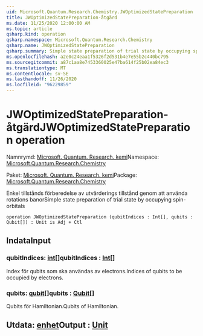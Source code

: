 ```yaml
---
uid: Microsoft.Quantum.Research.Chemistry.JWOptimizedStatePreparation
title: JWOptimizedStatePreparation-åtgärd
ms.date: 11/25/2020 12:00:00 AM
ms.topic: article
qsharp.kind: operation
qsharp.namespace: Microsoft.Quantum.Research.Chemistry
qsharp.name: JWOptimizedStatePreparation
qsharp.summary: Simple state preparation of trial state by occupying spin-orbitals
ms.openlocfilehash: a2e0c24eaa1f5326f2d531b4e7e55b2c440bc795
ms.sourcegitcommit: a87c1aa8e7453360025e47ba614f25b02ea84ec3
ms.translationtype: MT
ms.contentlocale: sv-SE
ms.lasthandoff: 11/26/2020
ms.locfileid: "96229859"
---
```

# <a name="jwoptimizedstatepreparation-operation"></a><span data-ttu-id="359a1-102">JWOptimizedStatePreparation-åtgärd</span><span class="sxs-lookup"><span data-stu-id="359a1-102">JWOptimizedStatePreparation operation</span></span>

<span data-ttu-id="359a1-103">Namnrymd: [Microsoft. Quantum. Research. kemi](xref:Microsoft.Quantum.Research.Chemistry)</span><span class="sxs-lookup"><span data-stu-id="359a1-103">Namespace: [Microsoft.Quantum.Research.Chemistry](xref:Microsoft.Quantum.Research.Chemistry)</span></span>

<span data-ttu-id="359a1-104">Paket: [Microsoft. Quantum. Research. kemi](https://nuget.org/packages/Microsoft.Quantum.Research.Chemistry)</span><span class="sxs-lookup"><span data-stu-id="359a1-104">Package: [Microsoft.Quantum.Research.Chemistry](https://nuget.org/packages/Microsoft.Quantum.Research.Chemistry)</span></span>


<span data-ttu-id="359a1-105">Enkel tillstånds förberedelse av utvärderings tillstånd genom att använda rotations banor</span><span class="sxs-lookup"><span data-stu-id="359a1-105">Simple state preparation of trial state by occupying spin-orbitals</span></span>

```qsharp
operation JWOptimizedStatePreparation (qubitIndices : Int[], qubits : Qubit[]) : Unit is Adj + Ctl
```


## <a name="input"></a><span data-ttu-id="359a1-106">Indata</span><span class="sxs-lookup"><span data-stu-id="359a1-106">Input</span></span>

### <a name="qubitindices--int"></a><span data-ttu-id="359a1-107">qubitIndices: [int](xref:microsoft.quantum.lang-ref.int)[]</span><span class="sxs-lookup"><span data-stu-id="359a1-107">qubitIndices : [Int](xref:microsoft.quantum.lang-ref.int)[]</span></span>

<span data-ttu-id="359a1-108">Index för qubits som ska användas av electrons.</span><span class="sxs-lookup"><span data-stu-id="359a1-108">Indices of qubits to be occupied by electrons.</span></span>


### <a name="qubits--qubit"></a><span data-ttu-id="359a1-109">qubits: [qubit](xref:microsoft.quantum.lang-ref.qubit)[]</span><span class="sxs-lookup"><span data-stu-id="359a1-109">qubits : [Qubit](xref:microsoft.quantum.lang-ref.qubit)[]</span></span>

<span data-ttu-id="359a1-110">Qubits för Hamiltonian.</span><span class="sxs-lookup"><span data-stu-id="359a1-110">Qubits of Hamiltonian.</span></span>



## <a name="output--unit"></a><span data-ttu-id="359a1-111">Utdata: [enhet](xref:microsoft.quantum.lang-ref.unit)</span><span class="sxs-lookup"><span data-stu-id="359a1-111">Output : [Unit](xref:microsoft.quantum.lang-ref.unit)</span></span>

